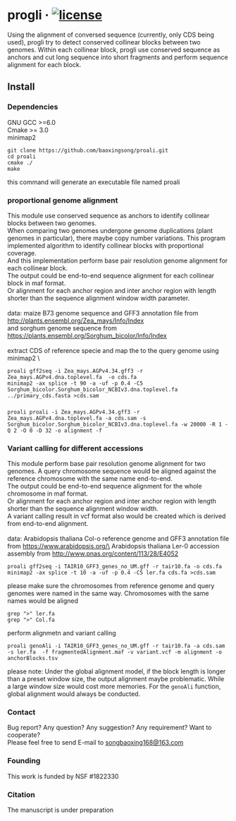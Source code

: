 # progli &middot; [![license][license-badge]][license]

Using the alignment of conversed sequence (currently, only CDS being used), progli try to detect conserved collinear blocks between two genomes. Within each collinear block, progli use conserved sequence as anchors and cut long sequence into short fragments and perform sequence alignment for each block.




## Install
### Dependencies
GNU GCC >=6.0 \
Cmake >= 3.0 \
minimap2
```
git clone https://github.com/baoxingsong/proali.git
cd proali
cmake ./
make
```

this command will generate an executable file named proali

### proportional genome alignment 

This module use conserved sequence as anchors to identify collinear blocks between two genomes.\
When comparing two genomes undergone genome duplications (plant genomes in particular), there maybe copy number variations. This program implemented algorithm to identify collinear blocks with proportional coverage. \
And this implementation perform base pair resolution genome alignment for each collinear block. \
The output could be end-to-end sequence alignment for each collinear block in maf format. \
Or alignment for each anchor region and inter anchor region with length shorter than the sequence alignment window width parameter. \
\
data: maize B73 genome sequence and GFF3 annotation file from http://plants.ensembl.org/Zea_mays/Info/Index \
and sorghum genome sequence from https://plants.ensembl.org/Sorghum_bicolor/Info/Index \
\
extract CDS of reference specie and map the to the query genome using minimap2 \
```
proali gff2seq -i Zea_mays.AGPv4.34.gff3 -r Zea_mays.AGPv4.dna.toplevel.fa  -o cds.fa
minimap2 -ax splice -t 90 -a -uf -p 0.4 -C5 Sorghum_bicolor.Sorghum_bicolor_NCBIv3.dna.toplevel.fa ../primary_cds.fasta >cds.sam
```

### 
```
proali proali -i Zea_mays.AGPv4.34.gff3 -r Zea_mays.AGPv4.dna.toplevel.fa -a cds.sam -s Sorghum_bicolor.Sorghum_bicolor_NCBIv3.dna.toplevel.fa -w 20000 -R 1 -Q 2 -O 0 -D 32 -o alignment -f
```

### Variant calling for different accessions
This module perform base pair resolution genome alignment for two genomes. A query chromosome sequence would be aligned against the reference chromosome with the same name end-to-end. \
The output could be end-to-end sequence alignment for the whole chromosome in maf format. \
Or alignment for each anchor region and inter anchor region with length shorter than the sequence alignment window width. \
A variant calling result in vcf format also would be created which is derived from end-to-end alignment. \
\
data: Arabidopsis thaliana Col-o reference genome and GFF3 annotation file from https://www.arabidopsis.org/\
Arabidopsis thaliana Ler-0 accession assembly from http://www.pnas.org/content/113/28/E4052
 
```
proali gff2seq -i TAIR10_GFF3_genes_no_UM.gff -r tair10.fa -o cds.fa
minimap2 -ax splice -t 10 -a -uf -p 0.4 -C5 ler.fa cds.fa >cds.sam
```
please make sure the chromosomes from reference genome and query genomes were named in the same way. Chromosomes with the same names would be aligned
```
grep ">" ler.fa
grep ">" Col.fa
```
perform alignmetn and variant calling
```
proali genoAli -i TAIR10_GFF3_genes_no_UM.gff -r tair10.fa -a cds.sam -s ler.fa  -f fragmentedAlignment.maf -v variant.vcf -m alignment -o anchorBlocks.tsv
```
please note: Under the global alignment model, if the block length is longer than a preset window size, the output alignment maybe problematic. While a large window size would cost more memories.
For the `genoAli` function, global alignment would always be conducted. 

### Contact
Bug report? Any question? Any suggestion? Any requirement? Want to cooperate?\
Please feel free to send E-mail to songbaoxing168@163.com

### Founding
This work is funded by NSF #1822330

### Citation
The manuscript is under preparation

[license]: ./LICENSE
[license-badge]: https://img.shields.io/badge/license-MIT-blue.svg

